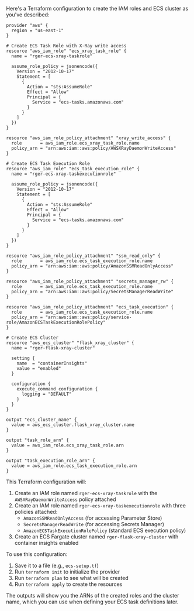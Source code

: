 Here's a Terraform configuration to create the IAM roles and ECS cluster as you've described:

```hcl
provider "aws" {
  region = "us-east-1"
}

# Create ECS Task Role with X-Ray write access
resource "aws_iam_role" "ecs_xray_task_role" {
  name = "rger-ecs-xray-taskrole"

  assume_role_policy = jsonencode({
    Version = "2012-10-17"
    Statement = [
      {
        Action = "sts:AssumeRole"
        Effect = "Allow"
        Principal = {
          Service = "ecs-tasks.amazonaws.com"
        }
      }
    ]
  })
}

resource "aws_iam_role_policy_attachment" "xray_write_access" {
  role       = aws_iam_role.ecs_xray_task_role.name
  policy_arn = "arn:aws:iam::aws:policy/AWSXRayDaemonWriteAccess"
}

# Create ECS Task Execution Role
resource "aws_iam_role" "ecs_task_execution_role" {
  name = "rger-ecs-xray-taskexecutionrole"

  assume_role_policy = jsonencode({
    Version = "2012-10-17"
    Statement = [
      {
        Action = "sts:AssumeRole"
        Effect = "Allow"
        Principal = {
          Service = "ecs-tasks.amazonaws.com"
        }
      }
    ]
  })
}

resource "aws_iam_role_policy_attachment" "ssm_read_only" {
  role       = aws_iam_role.ecs_task_execution_role.name
  policy_arn = "arn:aws:iam::aws:policy/AmazonSSMReadOnlyAccess"
}

resource "aws_iam_role_policy_attachment" "secrets_manager_rw" {
  role       = aws_iam_role.ecs_task_execution_role.name
  policy_arn = "arn:aws:iam::aws:policy/SecretsManagerReadWrite"
}

resource "aws_iam_role_policy_attachment" "ecs_task_execution" {
  role       = aws_iam_role.ecs_task_execution_role.name
  policy_arn = "arn:aws:iam::aws:policy/service-role/AmazonECSTaskExecutionRolePolicy"
}

# Create ECS Cluster
resource "aws_ecs_cluster" "flask_xray_cluster" {
  name = "rger-flask-xray-cluster"

  setting {
    name  = "containerInsights"
    value = "enabled"
  }

  configuration {
    execute_command_configuration {
      logging = "DEFAULT"
    }
  }
}

output "ecs_cluster_name" {
  value = aws_ecs_cluster.flask_xray_cluster.name
}

output "task_role_arn" {
  value = aws_iam_role.ecs_xray_task_role.arn
}

output "task_execution_role_arn" {
  value = aws_iam_role.ecs_task_execution_role.arn
}
```

This Terraform configuration will:

1. Create an IAM role named `rger-ecs-xray-taskrole` with the `AWSXRayDaemonWriteAccess` policy attached
2. Create an IAM role named `rger-ecs-xray-taskexecutionrole` with three policies attached:
   - `AmazonSSMReadOnlyAccess` (for accessing Parameter Store)
   - `SecretsManagerReadWrite` (for accessing Secrets Manager)
   - `AmazonECSTaskExecutionRolePolicy` (standard ECS execution policy)
3. Create an ECS Fargate cluster named `rger-flask-xray-cluster` with container insights enabled

To use this configuration:

1. Save it to a file (e.g., `ecs-setup.tf`)
2. Run `terraform init` to initialize the provider
3. Run `terraform plan` to see what will be created
4. Run `terraform apply` to create the resources

The outputs will show you the ARNs of the created roles and the cluster name, which you can use when defining your ECS task definitions later.